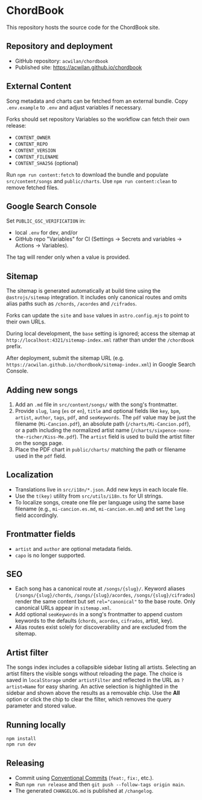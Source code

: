 # ChordBook

This repository hosts the source code for the ChordBook site.

## Repository and deployment

- GitHub repository: `acwilan/chordbook`
- Published site: https://acwilan.github.io/chordbook

## External Content

Song metadata and charts can be fetched from an external bundle. Copy `.env.example` to `.env` and adjust variables if necessary.

Forks should set repository Variables so the workflow can fetch their own release:

- `CONTENT_OWNER`
- `CONTENT_REPO`
- `CONTENT_VERSION`
- `CONTENT_FILENAME`
- `CONTENT_SHA256` (optional)

Run `npm run content:fetch` to download the bundle and populate `src/content/songs` and `public/charts`.
Use `npm run content:clean` to remove fetched files.


## Google Search Console

Set `PUBLIC_GSC_VERIFICATION` in:

- local `.env` for dev, and/or
- GitHub repo "Variables" for CI (Settings → Secrets and variables → Actions → Variables).

The tag will render only when a value is provided.

## Sitemap

The sitemap is generated automatically at build time using the
`@astrojs/sitemap` integration. It includes only canonical routes and omits
alias paths such as `/chords`, `/acordes` and `/cifrados`.

Forks can update the `site` and `base` values in `astro.config.mjs` to point to
their own URLs.

During local development, the `base` setting is ignored; access the sitemap at
`http://localhost:4321/sitemap-index.xml` rather than under the `/chordbook`
prefix.

After deployment, submit the sitemap URL (e.g.
`https://acwilan.github.io/chordbook/sitemap-index.xml`) in Google Search
Console.

## Adding new songs

1. Add an `.md` file in `src/content/songs/` with the song's frontmatter.
2. Provide `slug`, `lang` (`es` or `en`), `title` and optional fields like `key`, `bpm`, `artist`, `author`, `tags`, `pdf`, and `seoKeywords`.
   The `pdf` value may be just the filename (`Mi-Cancion.pdf`), an absolute path (`/charts/Mi-Cancion.pdf`),
   or a path including the normalized artist name (`/charts/sixpence-none-the-richer/Kiss-Me.pdf`).
   The `artist` field is used to build the artist filter on the songs page.
3. Place the PDF chart in `public/charts/` matching the path or filename used in the `pdf` field.

## Localization

- Translations live in `src/i18n/*.json`. Add new keys in each locale file.
- Use the `t(key)` utility from `src/utils/i18n.ts` for UI strings.
- To localize songs, create one file per language using the same base filename (e.g., `mi-cancion.es.md`, `mi-cancion.en.md`) and set the `lang` field accordingly.

## Frontmatter fields

- `artist` and `author` are optional metadata fields.
- `capo` is no longer supported.

## SEO

- Each song has a canonical route at `/songs/{slug}/`. Keyword aliases (`/songs/{slug}/chords`, `/songs/{slug}/acordes`, `/songs/{slug}/cifrados`) render the same content but set `rel="canonical"` to the base route. Only canonical URLs appear in `sitemap.xml`.
- Add optional `seoKeywords` in a song's frontmatter to append custom keywords to the defaults (`chords`, `acordes`, `cifrados`, artist, key).
- Alias routes exist solely for discoverability and are excluded from the sitemap.

## Artist filter

The songs index includes a collapsible sidebar listing all artists. Selecting an artist filters
the visible songs without reloading the page. The choice is saved in `localStorage` under
`artistFilter` and reflected in the URL as `?artist=Name` for easy sharing. An active selection is
highlighted in the sidebar and shown above the results as a removable chip. Use the **All** option or
click the chip to clear the filter, which removes the query parameter and stored value.

## Running locally

```bash
npm install
npm run dev
```

## Releasing

- Commit using [Conventional Commits](https://www.conventionalcommits.org/) (`feat:`, `fix:`, etc.).
- Run `npm run release` and then `git push --follow-tags origin main`.
- The generated `CHANGELOG.md` is published at `/changelog`.
